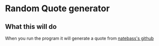 # Random Quote generator #

## What this will do ##

When you run the program it will generate a quote from [natebass's github](https://gist.github.com/natebass/b0a548425a73bdf8ea5c618149fe1fce)